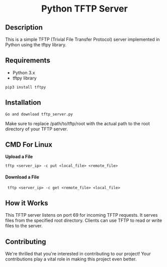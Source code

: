 <h1 align="center">Python TFTP Server</h1>

## Description
This is a simple TFTP (Trivial File Transfer Protocol) server implemented in Python using the tftpy library. 

## Requirements
-  Python 3.x
-  tftpy library


```
pip3 install tftpy
```
## Installation
```
Go and download tftp_server.py
```

Make sure to replace /path/to/tftp/root with the actual path to the root directory of your TFTP server.

## CMD For Linux
**Upload a File**
```
tftp <server_ip> -c put <local_file> <remote_file>
```
#### Download a File
```
 tftp <server_ip> -c get <remote_file> <local_file>
```

## How it Works
This TFTP server listens on port 69 for incoming TFTP requests. It serves files from the specified root directory. Clients can use TFTP to read or write files to the server.

## Contributing
We're thrilled that you're interested in contributing to our project! Your contributions play a vital role in making this project even better.
